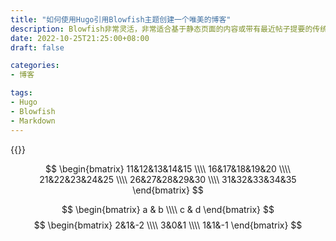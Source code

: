 ```yaml
---
title: "如何使用Hugo引用Blowfish主题创建一个唯美的博客"
description: Blowfish非常灵活，非常适合基于静态页面的内容或带有最近帖子提要的传统博客
date: 2022-10-25T21:25:00+08:00
draft: false

categories:
- 博客

tags:
- Hugo
- Blowfish
- Markdown
---
```

{{<katex>}} 

$$
  \begin{bmatrix}
    11&12&13&14&15 \\\\
    16&17&18&19&20 \\\\
    21&22&23&24&25 \\\\
    26&27&28&29&30 \\\\
    31&32&33&34&35
  \end{bmatrix}
$$

$$
\begin{bmatrix}
   a & b \\\\
   c & d
\end{bmatrix}
$$
$$
\begin{bmatrix}
  2&1&-2 \\\\
  3&0&1 \\\\
  1&1&-1
 \end{bmatrix}
 $$